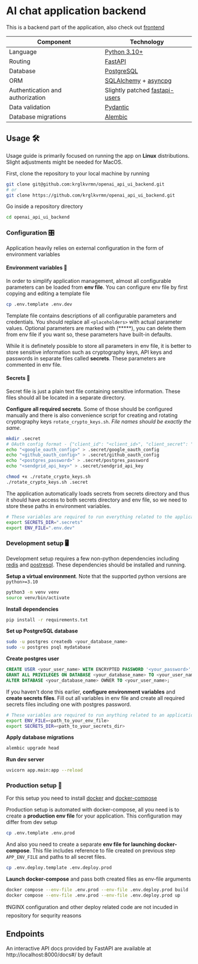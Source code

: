 # AI chat application backend

This is a backend part of the application, also check out [frontend](https://github.com/krglkvrmn/openai_api_ui_frontend/tree/main)

| Component                        | Technology                                                   |
| -------------------------------- | ------------------------------------------------------------ |
| Language                         | [Python 3.10+](https://www.python.org/)                      |
| Routing                          | [FastAPI](https://fastapi.tiangolo.com/)                     |
| Database                         | [PostgreSQL](https://www.postgresql.org/)                    |
| ORM                              | [SQLAlchemy](https://www.sqlalchemy.org/) + [asyncpg](https://magicstack.github.io/asyncpg/current/) |
| Authentication and authorization | Slightly patched [fastapi-users](https://fastapi-users.github.io/fastapi-users/latest/) |
| Data validation                  | [Pydantic](https://docs.pydantic.dev/latest/)                |
| Database migrations              | [Alembic](https://alembic.sqlalchemy.org/en/latest/)         |

## Usage 🛠️

Usage guide is primarily focused on running the app on **Linux** distributions. Slight adjustments might be needed for MacOS.

First, clone the repository to your local machine by running

```bash
git clone git@github.com:krglkvrmn/openai_api_ui_backend.git
# or
git clone https://github.com/krglkvrmn/openai_api_ui_backend.git
```

Go inside a repository directory

```bash
cd openai_api_ui_backend
```

### Configuration 🎛️

Application heavily relies on external configuration in the form of environment variables

#### Environment variables 📄

In order to simplify application management, almost all configurable parameters can be loaded from **env file**. You can configure env file by first copying and editing a template file

``` bash
cp .env.template .env.dev
```

Template file contains descriptions of all configurable parameters and credentials. You should replace all `<placeholders>` with actual parameter values. Optional parameters are marked with (*****), you can delete them from env file if you want so, these parameters have built-in defaults.

While it is definetely possible to store all parameters in env file, it is better to store sensitive information such as cryptography keys, API keys and passwords in separate files called **secrets**. These parameters are commented in env file.

#### Secrets 🔐

Secret file is just a plain text file containing sensitive information. These files should all be located in a separate directory.

**Configure all required secrets**. Some of those should be configured manually and there is also convenience script for creating and rotating cryptography keys `rotate_crypto_keys.sh`. *File names should be exactly the same*.

```bash
mkdir .secret
# OAuth config format - {"client_id": "<client_id>", "client_secret": "<client_secret>"}
echo "<google_oauth_config>" > .secret/google_oauth_config
echo "<github_oauth_config>" > .secret/github_oauth_config
echo "<postgres_password>" > .secret/postgres_password
echo "<sendgrid_api_key>" > .secret/sendgrid_api_key

chmod +x ./rotate_crypto_keys.sh
./rotate_crypto_keys.sh .secret
```

The application automatically loads secrets from secrets directory and thus it should have access to both secrets directory and env file, so we need to store these paths in environment variables.

```bash
# These variables are required to run everything related to the application
export SECRETS_DIR=".secrets"
export ENV_FILE=".env.dev"
```

### Development setup 🖥️

Development setup requires a few non-python dependencies including [redis](https://redis.io/docs/latest/operate/oss_and_stack/install/install-redis/install-redis-on-linux/) and [postresql](https://www.postgresql.org/download/). These dependencies should be installed and running.

**Setup a virtual environment**. Note that the supported python versions are `python>=3.10`

```bash
python3 -m venv venv
source venv/bin/activate
```

**Install dependencies**

```bash
pip install -r requirements.txt
```

**Set up PostgreSQL database**

```bash
sudo -u postgres createdb <your_database_name>
sudo -u postgres psql mydatabase
```

**Create postgres user**

```sql
CREATE USER <your_user_name> WITH ENCRYPTED PASSWORD '<your_password>';
GRANT ALL PRIVILEGES ON DATABASE <your_database_name> TO <your_user_name>;
ALTER DATABASE <your_database_name> OWNER TO <your_user_name>;
```

If you haven't done this earlier, **configure environment variables** and **create secrets files**. Fill out all variables in env file and create all required secrets files including one with postgres password.

```bash
# These variables are required to run anything related to an application
export ENV_FILE=<path_to_your_env_file>
export SECRETS_DIR=<path_to_your_secrets_dir>
```

**Apply database migrations**

```bash
alembic upgrade head
```

**Run dev server**

```bash
uvicorn app.main:app --reload
```

### Production setup 🚀

For this setup you need to install [docker](https://docs.docker.com/engine/install/) and [docker-compose](https://docs.docker.com/compose/install/)

Production setup is automated with docker-compose, all you need is to create a **production env file** for your application. This configuration may differ from dev setup

```bash
cp .env.template .env.prod
```

And also you need to create a separate **env file for launching docker-compose**. This file includes reference to file created on previous step `APP_ENV_FILE` and paths to all secret files.

```bash
cp .env.deploy.template .env.deploy.prod
```

**Launch docker-compose** and pass both created files as env-file arguments

```bash
docker compose --env-file .env.prod --env-file .env.deploy.prod build
docker compose --env-file .env.prod --env-file .env.deploy.prod up
```

❗️NGINX configuration and other deploy related code are not incuded in repository for sequrity reasons

## Endpoints

An interactive API docs provided by FastAPI are available at http://localhost:8000/docs#/ by default
